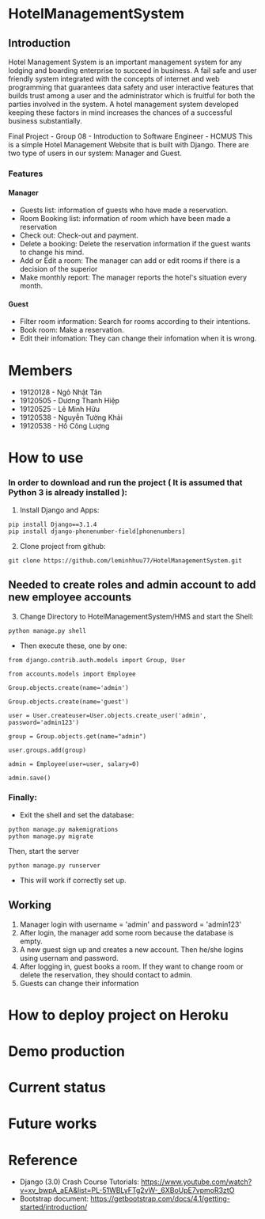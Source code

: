 # HotelManagementSystem
## Introduction
Hotel Management System is an important management system for any lodging and boarding enterprise to succeed in business.  A fail safe and user friendly system integrated with the concepts of internet and web programming that guarantees data safety and user interactive features that builds trust among a user and the administrator which is fruitful for both the parties involved in the system. A hotel management system developed keeping these factors in mind increases the chances of a successful business substantially.

Final Project - Group 08 - Introduction to Software Engineer - HCMUS
This is a simple Hotel Management Website that is built with Django.
There are two type of users in our system: Manager and Guest.
### Features
#### Manager
 - Guests list: information of guests who have made a reservation.
 - Room Booking list: information of room which have been made a reservation
 - Check out: Check-out and payment.
 - Delete a booking: Delete the reservation information if the guest wants to change his mind.
 - Add or Edit a room: The manager can add or edit rooms if there is a decision of the superior
 - Make monthly report: The manager reports the hotel's situation every month.
#### Guest
- Filter room information: Search for rooms according to their intentions.
- Book room: Make a reservation.
- Edit their infomation: They can change their infomation when it is wrong.
# Members
* 19120128 - Ngô Nhật Tân
* 19120505 - Dương Thanh Hiệp
* 19120525 - Lê Minh Hữu
* 19120538 - Nguyễn Tường Khải
* 19120538 - Hồ Công Lượng

# How to use
### In order to download and run the project ( It is assumed that Python 3 is already installed ):
1. Install Django and Apps:
```shell
pip install Django==3.1.4
pip install django-phonenumber-field[phonenumbers]
```
2. Clone project from github:
```shell
git clone https://github.com/leminhhuu77/HotelManagementSystem.git
```
## Needed to create roles and admin account to add new employee accounts
3. Change Directory to HotelManagementSystem/HMS and start the Shell:
```shell
python manage.py shell
```
* Then execute these, one by one:
```shell
from django.contrib.auth.models import Group, User
```

```shell
from accounts.models import Employee
```

```shell
Group.objects.create(name='admin')
```

```shell
Group.objects.create(name='guest')
```

```shell
user = User.createuser=User.objects.create_user('admin', password='admin123')
```

```shell
group = Group.objects.get(name="admin")
```

```shell
user.groups.add(group)
```
```shell
admin = Employee(user=user, salary=0)
```
```shell
admin.save()
```

### Finally:
* Exit the shell and set the database: 
```shell
python manage.py makemigrations
python manage.py migrate
```
Then, start the server
```shell
python manage.py runserver
```
* This will work if correctly set up.
## Working
1. Manager login with username = 'admin' and password = 'admin123'
2. After login, the manager add some room because the database is empty.
3. A new guest sign up and creates a new account. Then he/she logins using usernam and password.
4. After logging in, guest books a room. If they want to change room or delete the reservation, they should contact to admin.
5. Guests can change their information 
# How to deploy project on Heroku

# Demo production

# Current status
# Future works

# Reference
* Django (3.0) Crash Course Tutorials: https://www.youtube.com/watch?v=xv_bwpA_aEA&list=PL-51WBLyFTg2vW-_6XBoUpE7vpmoR3ztO
* Bootstrap document: https://getbootstrap.com/docs/4.1/getting-started/introduction/
